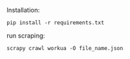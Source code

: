 Installation:
```
pip install -r requirements.txt
```
run scraping:
```
scrapy crawl workua -O file_name.json
```